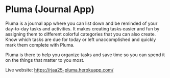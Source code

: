 # Pluma (Journal App)

Pluma is a journal app where you can list down and be reminded of your day-to-day tasks and activities. It makes creating tasks easier and fun by assigning them to different colorful categories that you can also create. Know which tasks are due for today or left unaccomplished and quickly mark them complete with Pluma. 

Pluma is there to help you organize tasks and save time so you can spend it on the things that matter to you most.

Live website: https://rjaa25-pluma.herokuapp.com/
